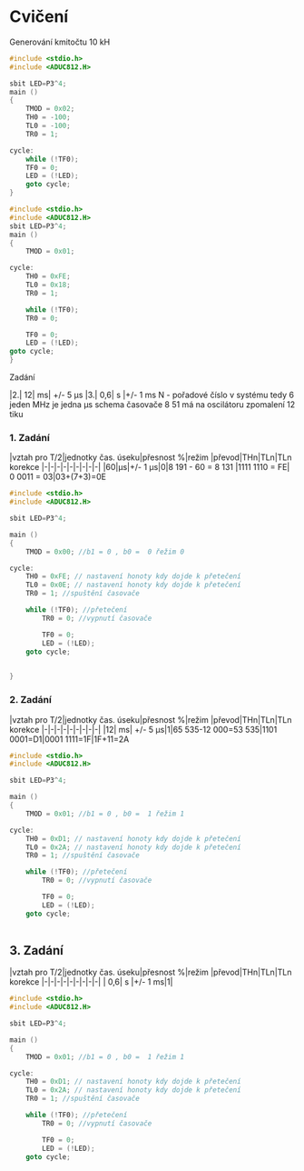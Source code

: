 # Cvičení
Generování kmitočtu 10 kH
```c
#include <stdio.h>
#include <ADUC812.H>

sbit LED=P3^4;
main ()
{
    TMOD = 0x02;
    TH0 = -100;
    TL0 = -100;
    TR0 = 1;

cycle:  
    while (!TF0);
    TF0 = 0;
    LED = (!LED);
    goto cycle;
}
```

```c
#include <stdio.h>
#include <ADUC812.H>
sbit LED=P3^4;
main ()
{
    TMOD = 0x01;

cycle:
    TH0 = 0xFE;
    TL0 = 0x18;
    TR0 = 1;

    while (!TF0);
    TR0 = 0;

    TF0 = 0;
    LED = (!LED);
goto cycle;
}
````
Zadání


|2.| 12| ms| +/- 5 µs
|3.| 0,6| s |+/- 1 ms
N - pořadové číslo v systému tedy 6
jeden MHz je jedna µs
schema časovače 8 51 má na oscilátoru zpomalení 12 tiku


### 1. Zadání
|vztah pro T/2|jednotky čas. úseku|přesnost %|režim |převod|THn|TLn|TLn korekce
|-|-|-|-|-|-|-|-|-|
|60|µs|+/- 1 µs|0|8 191 - 60 = 8 131 |1111 1110 = FE| 0 0011 = 03|03+(7+3)=0E
```C
#include <stdio.h>
#include <ADUC812.H>

sbit LED=P3^4;

main ()
{
    TMOD = 0x00; //b1 = 0 , b0 =  0 řežim 0

cycle:
    TH0 = 0xFE; // nastavení honoty kdy dojde k přetečení
    TL0 = 0x0E; // nastavení honoty kdy dojde k přetečení
    TR0 = 1; //spuštění časovače

    while (!TF0); //přetečení
        TR0 = 0; //vypnutí časovače

        TF0 = 0;
        LED = (!LED);
    goto cycle;

    
}
```
### 2. Zadání
|vztah pro T/2|jednotky čas. úseku|přesnost %|režim |převod|THn|TLn|TLn korekce
|-|-|-|-|-|-|-|-|-|
|12| ms| +/- 5 µs|1|65 535-12 000=53 535|1101 0001=D1|0001 1111=1F|1F+11=2A

```c
#include <stdio.h>
#include <ADUC812.H>

sbit LED=P3^4;

main ()
{
    TMOD = 0x01; //b1 = 0 , b0 =  1 řežim 1

cycle:
    TH0 = 0xD1; // nastavení honoty kdy dojde k přetečení
    TL0 = 0x2A; // nastavení honoty kdy dojde k přetečení
    TR0 = 1; //spuštění časovače

    while (!TF0); //přetečení
        TR0 = 0; //vypnutí časovače

        TF0 = 0;
        LED = (!LED);
    goto cycle;
    
```
## 3. Zadání
|vztah pro T/2|jednotky čas. úseku|přesnost %|režim |převod|THn|TLn|TLn korekce
|-|-|-|-|-|-|-|-|-|
| 0,6| s |+/- 1 ms|1|
```c
#include <stdio.h>
#include <ADUC812.H>

sbit LED=P3^4;

main ()
{
    TMOD = 0x01; //b1 = 0 , b0 =  1 řežim 1

cycle:
    TH0 = 0xD1; // nastavení honoty kdy dojde k přetečení
    TL0 = 0x2A; // nastavení honoty kdy dojde k přetečení
    TR0 = 1; //spuštění časovače

    while (!TF0); //přetečení
        TR0 = 0; //vypnutí časovače

        TF0 = 0;
        LED = (!LED);
    goto cycle;
    
```
